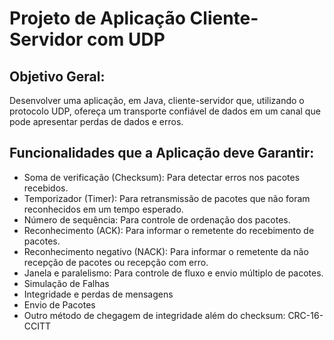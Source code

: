 #  Projeto de Aplicação Cliente-Servidor com UDP
## Objetivo Geral:
Desenvolver uma aplicação, em Java, cliente-servidor que, utilizando o protocolo UDP, ofereça um transporte confiável de dados em um canal que pode apresentar perdas de dados e erros.

## Funcionalidades que a Aplicação deve Garantir: 
- Soma de verificação (Checksum): Para detectar erros nos pacotes recebidos.
- Temporizador (Timer): Para retransmissão de pacotes que não foram reconhecidos em um tempo esperado.
- Número de sequência: Para controle de ordenação dos pacotes.
- Reconhecimento (ACK): Para informar o remetente do recebimento de pacotes.
- Reconhecimento negativo (NACK): Para informar o remetente da não recepção de pacotes ou recepção com erro.
- Janela e paralelismo: Para controle de fluxo e envio múltiplo de pacotes.
- Simulação de Falhas
- Integridade e perdas de mensagens
- Envio de Pacotes
- Outro método de chegagem de integridade além do checksum: CRC-16-CCITT 
